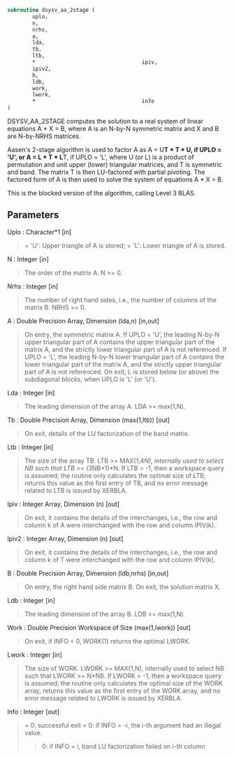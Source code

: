 ```fortran
subroutine dsysv_aa_2stage (
		uplo,
		n,
		nrhs,
		a,
		lda,
		tb,
		ltb,
		*                                  ipiv,
		ipiv2,
		b,
		ldb,
		work,
		lwork,
		*                                  info
)
```

 DSYSV_AA_2STAGE computes the solution to a real system of
 linear equations
    A * X = B,
 where A is an N-by-N symmetric matrix and X and B are N-by-NRHS
 matrices.

 Aasen's 2-stage algorithm is used to factor A as
    A = U**T * T * U,  if UPLO = 'U', or
    A = L * T * L**T,  if UPLO = 'L',
 where U (or L) is a product of permutation and unit upper (lower)
 triangular matrices, and T is symmetric and band. The matrix T is
 then LU-factored with partial pivoting. The factored form of A
 is then used to solve the system of equations A * X = B.

 This is the blocked version of the algorithm, calling Level 3 BLAS.

## Parameters
Uplo : Character*1 [in]
> = 'U':  Upper triangle of A is stored;
> = 'L':  Lower triangle of A is stored.

N : Integer [in]
> The order of the matrix A.  N >= 0.

Nrhs : Integer [in]
> The number of right hand sides, i.e., the number of columns
> of the matrix B.  NRHS >= 0.

A : Double Precision Array, Dimension (lda,n) [in,out]
> On entry, the symmetric matrix A.  If UPLO = 'U', the leading
> N-by-N upper triangular part of A contains the upper
> triangular part of the matrix A, and the strictly lower
> triangular part of A is not referenced.  If UPLO = 'L', the
> leading N-by-N lower triangular part of A contains the lower
> triangular part of the matrix A, and the strictly upper
> triangular part of A is not referenced.
> On exit, L is stored below (or above) the subdiagonal blocks,
> when UPLO  is 'L' (or 'U').

Lda : Integer [in]
> The leading dimension of the array A.  LDA >= max(1,N).

Tb : Double Precision Array, Dimension (max(1,ltb)) [out]
> On exit, details of the LU factorization of the band matrix.

Ltb : Integer [in]
> The size of the array TB. LTB >= MAX(1,4*N), internally
> used to select NB such that LTB >= (3*NB+1)*N.
> If LTB = -1, then a workspace query is assumed; the
> routine only calculates the optimal size of LTB,
> returns this value as the first entry of TB, and
> no error message related to LTB is issued by XERBLA.

Ipiv : Integer Array, Dimension (n) [out]
> On exit, it contains the details of the interchanges, i.e.,
> the row and column k of A were interchanged with the
> row and column IPIV(k).

Ipiv2 : Integer Array, Dimension (n) [out]
> On exit, it contains the details of the interchanges, i.e.,
> the row and column k of T were interchanged with the
> row and column IPIV(k).

B : Double Precision Array, Dimension (ldb,nrhs) [in,out]
> On entry, the right hand side matrix B.
> On exit, the solution matrix X.

Ldb : Integer [in]
> The leading dimension of the array B.  LDB >= max(1,N).

Work : Double Precision Workspace of Size (max(1,lwork)) [out]
> On exit, if INFO = 0, WORK(1) returns the optimal LWORK.

Lwork : Integer [in]
> The size of WORK. LWORK >= MAX(1,N), internally used to
> select NB such that LWORK >= N*NB.
> If LWORK = -1, then a workspace query is assumed; the
> routine only calculates the optimal size of the WORK array,
> returns this value as the first entry of the WORK array, and
> no error message related to LWORK is issued by XERBLA.

Info : Integer [out]
> = 0:  successful exit
> < 0:  if INFO = -i, the i-th argument had an illegal value.
> > 0:  if INFO = i, band LU factorization failed on i-th column

